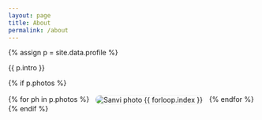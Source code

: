 ```yaml
---
layout: page
title: About
permalink: /about
---
```

{% assign p = site.data.profile %}
<p>{{ p.intro }}</p>

{% if p.photos %}
<div style="display:flex;gap:12px;flex-wrap:wrap;margin-top:1rem;">
  {% for ph in p.photos %}
    <img src="{{ ph | relative_url }}" alt="Sanvi photo {{ forloop.index }}" style="max-width:280px;border-radius:12px;border:1px solid #eee;">
  {% endfor %}
</div>
{% endif %}
